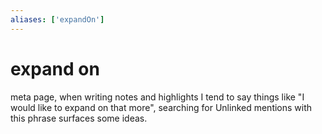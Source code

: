 ```yaml
---
aliases: ['expandOn']
---
```


# expand on

meta page, when writing notes and highlights I tend to say things like "I would like to expand on that more", searching for Unlinked mentions with this phrase surfaces some ideas. 
